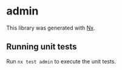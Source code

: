 # admin

This library was generated with [Nx](https://nx.dev).

## Running unit tests

Run `nx test admin` to execute the unit tests.
